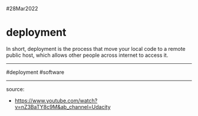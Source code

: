 #28Mar2022

# deployment

In short, deployment is the process that move your local code to a remote public host, which allows other people across internet to access it.

---

#deployment #software

---

source:

- https://www.youtube.com/watch?v=nZ3BaTY8c9M&ab_channel=Udacity

  